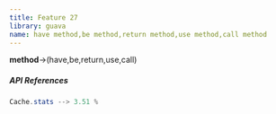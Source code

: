```yaml
---
title: Feature 27
library: guava
name: have method,be method,return method,use method,call method
---
```


**method**->(have,be,return,use,call)

##### API References

```java
Cache.stats --> 3.51 %
```
